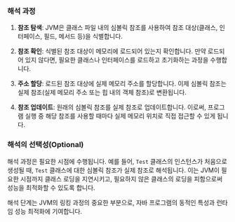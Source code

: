 ### 해석 과정

1. **참조 탐색**: JVM은 클래스 파일 내의 심볼릭 참조를 사용하여 참조 대상(클래스, 인터페이스, 필드, 메서드 등)을 식별합니다.
    
2. **참조 확인**: 식별된 참조 대상이 메모리에 로드되어 있는지 확인합니다. 만약 로드되어 있지 않다면, 필요한 클래스나 인터페이스를 로드하고 초기화하는 과정을 수행합니다.
    
3. **주소 할당**: 로드된 참조 대상에 실제 메모리 주소를 할당합니다. 이제 심볼릭 참조는 실제 참조(실제 메모리 주소 또는 힙 내의 객체 참조)로 변환됩니다.
    
4. **참조 업데이트**: 원래의 심볼릭 참조를 실제 참조로 업데이트합니다. 이로써, 프로그램 실행 중 해당 참조를 사용할 때마다 실제 메모리 위치로 직접 접근할 수 있게 됩니다.
### 해석의 선택성(Optional)

해석 과정은 필요한 시점에 수행됩니다. 예를 들어, `Test` 클래스의 인스턴스가 처음으로 생성될 때, `Test` 클래스에 대한 심볼릭 참조가 실제 참조로 해석됩니다. 이는 JVM이 필요한 시점까지 클래스 로딩을 지연시키고, 필요하지 않은 클래스의 로딩을 피함으로써 성능을 최적화할 수 있도록 합니다.

해석 단계는 JVM의 링킹 과정의 중요한 부분으로, 자바 프로그램의 동적인 특성과 런타임 성능 최적화에 기여합니다.